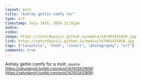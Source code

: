```yaml
---
layout: post
title: "Ashley gettin comfy for"
type: art
timestamp: July 14th, 2016 12:01pm
audio: 
video: 
image: https://saturdayxiii.github.io/media/147403431858.jpg
link: https://saturdayxiii.github.io/media/147403431858.jpg
tags: ["tarantula", "shed", "insect", "photography", "art"]
comments: true
---
```

Ashley gettin comfy for a molt.
<small>source: [https://saturdayxiii.tumblr.com/post/147403431858](https://saturdayxiii.tumblr.com/post/147403431858)</small>